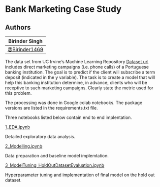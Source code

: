 # Bank Marketing Case Study

## Authors

| Birinder Singh | 
| ------------- | 
| [@Birinder1469](https://github.com/Birinder1469) | 


The data set from UC Irvine’s Machine Learning Repository [Dataset url](https://archive.ics.uci.edu/ml/datasets/Bank+Marketing) includes direct marketing campaigns (i.e. phone calls) of a Portuguese banking institution. The goal is to predict if the client will subscribe a term deposit (indicated in the y variable). The task is to create a model that will help this banking institution determine, in advance, clients who will be receptive to such marketing campaigns. Clearly state the metric used for this problem.

The processing was done in Google colab notebooks. The package versions are listed in the requirements.txt file.

Three notebooks listed below contain end to end implentation. 


[1_EDA.ipynb](https://github.com/Birinder1469/BankMarketing_CaseStudy/blob/main/1_EDA.ipynb)

Detailed exploratory data analysis. 

[2_Modelling.ipynb](https://github.com/Birinder1469/BankMarketing_CaseStudy/blob/main/2_Modelling.ipynb)

Data preparation and baseline model implemtation.

[3_ModelTuning_HoldOutDatasetEvaluation.ipynb](https://github.com/Birinder1469/BankMarketing_CaseStudy/blob/main/3_ModelTuning_HoldOutDatasetEvaluation.ipynb)

Hyperparameter tuning and implementation of final model on the hold out dataset.

